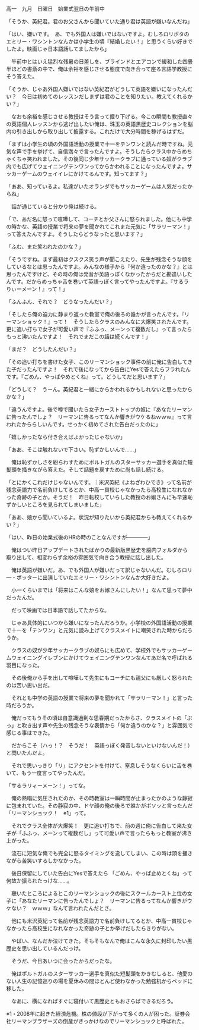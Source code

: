 高一　九月　日曜日　始業式翌日の午前中

「そうか、英紀君。君のお父さんから聞いていた通り君は英語が嫌いなんだね」

「はい、嫌いです。　あ、でも外国人は嫌いではないですよ。むしろロリボタのエミリー・ワシントンなんかは小学生の頃『結婚したい！』と思うくらい好きでしたよ。映画じゃ日本語話してましたから」

　午前中とはいえ猛烈な残暑の日差しを、ブラインドとエアコンで緩和した四畳半ほどの書斎の中で、俺は余裕を感じさせる態度で向き合って座る言語学教授にそう答えた。

「そうか、じゃあ外国人嫌いではない英紀君がどうして英語を嫌いになったんだい？　今日は初めてのレッスンだしまずは君のことを知りたい。教えてくれるかい？」

　なおも余裕を感じさせる教授はそう言って掘り下げる。今この瞬間も教授直々の英語個人レッスンから逃げ出したい俺は、珠玉の英語黒歴史コレクションを脳内の引き出しから取り出して披露する。これだけで大分時間を稼げるはずだ。

「まずは小学生の頃の外国語活動の授業で十一をテンワンと読んだ時ですね。元気な声で手を挙げて、自信満々で言ったんですよ。そうしたらクラス中からめちゃくちゃ笑われました。その後同じ少年サッカークラブに通っている奴がクラブ内でも広げてウェイニングテンワンってからかわれることになったんですよ。サッカーゲームのウェイイレにかけてるんです。知ってます？」

「ああ、知っているよ。私達がいたオランダでもサッカーゲームは人気だったからね」

　話が通じていると分かり俺は続ける。

「で、あだ名に怒って喧嘩して、コーチとか父さんに怒られました。他にも中学の時かな、英語の授業で将来の夢を聞かれてこれまた元気に「サラリーマン！」って答えたんですよ。そうしたらどうなったと思います？」

「ふむ、また笑われたのかな？」

「そうですね。まず最初はクスクス笑う声が聞こえたり、先生が残念そうな顔をしているなとは思ったんですよ。みんなの様子から『何か違ったのかな？』とは思ったんですけど、その時の俺は発音が英語っぽくなかったからだと勘違いしたんです。だからめっちゃ舌を巻いて英語っぽく言ってやったんですよ。『サるラりぃーメーン！』って！」

「ふんふん、それで？　どうなったんだい？」

「そしたら俺の迫力に静まり返った教室で俺の後ろの誰かが言ったんです。『リーマンショック！』って！　そうしたらクラスのみんなに大爆笑されたんです。更に追い打ちで女子が可愛い声で『ふふっ、メーンって複数だし』って言ったらもっと沸いたんですよ！　それでまだこの話は続くんです！」

「まだ？　どうしたんだい？」

「その追い打ちを書けた女子、このリーマンショック事件の前に俺に告白してきた子だったんですよ！　それで後になってから告白にYesで答えたらフラれたんです。『ごめん、やっぱやめとくね』って。どうしてだと思います？」

「どうして？　うーん。英紀君と一緒にからかわれるかもしれないと思ったからかな？」

「違うんですよ。後で噂で聞いたら女子カーストトップの奴に『あなたリーマンに告ったんでしょ？　リーマンに告るってなんか響きがウケるねｗｗｗ』って言われたかららしいんです。せっかく初めてされた告白だったのに」

「嬉しかったなら付き合えばよかったじゃないか」

「ああ、そこは触れないで下さい。恥ずかしいんで……」

　俺は恥ずかしさを紛らわすためにポルトガルのスターサッカー選手を真似た短髪頭を掻きながら答えた。そして話題を戻すために尚も話し続ける。

「とにかくこれだけじゃないんです。｜米沢英紀《よねざわひでき》って名前が残念英語力で名前負けしてるとか、中高一貫校じゃなかったら高校生になれなかった奇跡の子とか。そうだ！　昨日転校していらした教授のお嬢さんにも早速恥ずかしいところを見られてしまいました」

「ああ、娘から聞いているよ。状況が知りたいから英紀君からも教えてくれるかい？」

「はい、昨日の始業式後のHRの時のことなんですが――――」

　俺はつい昨日アップデートされたばかりの最新版黒歴史を脳内フォルダから取り出して、相変わらず余裕の雰囲気で向き合う教授に話し出した。



　俺は英語が嫌いだ。あ、でも外国人が嫌いだって訳じゃないんだ。むしろロリ―・ボッターに出演していたエミリー・ワシントンなんか大好きだよ。



　小一くらいまでは「将来はこんな娘をお嫁さんにしたい！」なんて思って夢中だったんだ。

　だって映画では日本語で話してたからな。

　じゃあ具体的にいつから嫌いになったんだろうか。小学校の外国語活動の授業で十一を「テンワン」と元気に読み上げてクラスメイトに嘲笑された時からだろうか。

　クラスの奴が少年サッカークラブの奴らにも広めて、学校外でもサッカーゲームウェイニングイレブンにかけてウェイニングテンワンなんてあだ名で呼ばれる羽目になった。

　その後俺から手を出して喧嘩して先生にもコーチにも親父にも厳しく怒られたのは苦い思い出だ。

　それとも中学の英語の授業で将来の夢を聞かれて「サラリーマン！」と言った時だろうか。

　俺だってもうその頃は自意識過剰な思春期だったからさ、クラスメイトの「ぷっ」と吹き出す声や先生の残念そうな表情から「何か違うのかな？」と雰囲気で感じる事はできた。

　だからこそ（ハっ！？　そうだ！　英語っぽく発音しないといけないんだ！）と閃いたんだよ。

　それで思いっきり「リ」にアクセントを付けて、窒息しそうなくらいに舌を巻いて、もう一度言ってやったんだ。



「サるラリィーメーン！」ってな。



　俺の熱唱に気圧されたのか、その時教室は一瞬時間が止まったかのような静寂に包まれていた。その静寂の中、ドヤ顔の俺の後ろで誰かがボソッと言ったんだ「リーマンショック！　※1」って。

　それでクラス全体が大爆笑！　更に追い打ちで、前の週に俺に告白して来た女子が「ふふっ、メーンって複数だし」って可愛い声で言ったらもっと教室が沸き上がった。

　流石に短気な俺でも完全に怒るタイミングを逸してしまい、この時は頭を掻きながら苦笑いするしかなかった。

　後日保留にしていた告白にYesで答えたら 「ごめん、やっぱ止めとくね」って何故か振られたっけな……。

　聴いたところによるとこのリーマンショックの後にスクールカースト上位の女子に「あなたリーマンに告ったんでしょ？　リーマンに告るってなんか響きがウケない？　ｗｗｗ」なんて言われたんだとさ。

　他にも米沢英紀って名前が残念英語力で名前負けしてるとか、中高一貫校じゃなかったら高校生になれなかった奇跡の子とか挙げだしたらきりがない。

　やばい、なんだか泣けてきた。そもそもなんで俺はこんな永久に封印したい黒歴史を思い出しているんだっけ。

　そうだ、今日あいつに会ったからだったな。



　俺はポルトガルのスターサッカー選手を真似た短髪頭をかきむしると、他愛のない人生の記憶巡りの場を夏休みの間ほとんど使わなかった勉強机からベッドに移した。

　なあに、横になればすぐに寝付いて黒歴史ともおさらばできるだろう。



※1・2008年に起きた経済危機。株の値段が下がって多くの人が困った。証券会社リーマンブラザーズの倒産がきっかけなのでリーマンショックと呼ばれた。